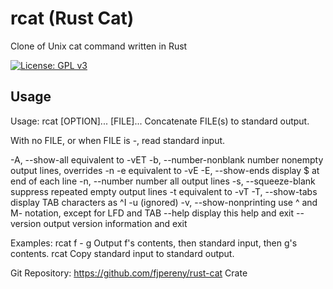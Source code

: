 # rcat (Rust Cat)
Clone of Unix cat command written in Rust

[![License: GPL v3](https://img.shields.io/badge/License-GPLv3-blue.svg)](https://www.gnu.org/licenses/gpl-3.0)
## Usage

Usage: rcat \[OPTION\]... \[FILE\]...
Concatenate FILE(s) to standard output.

With no FILE, or when FILE is -, read standard input.

  -A, --show-all           equivalent to -vET
  -b, --number-nonblank    number nonempty output lines, overrides -n
  -e                       equivalent to -vE
  -E, --show-ends          display $ at end of each line
  -n, --number             number all output lines
  -s, --squeeze-blank      suppress repeated empty output lines
  -t                       equivalent to -vT
  -T, --show-tabs          display TAB characters as ^I
  -u                       (ignored)
  -v, --show-nonprinting   use ^ and M- notation, except for LFD and TAB
      --help        display this help and exit
      --version     output version information and exit

Examples:
  rcat f - g  Output f's contents, then standard input, then g's contents.
  rcat        Copy standard input to standard output.

Git Repository: <https://github.com/fjpereny/rust-cat>
Crate
